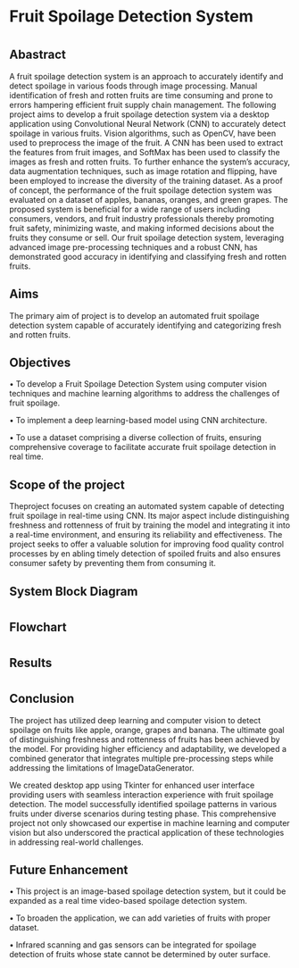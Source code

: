 
# Fruit Spoilage Detection System
#
#

## Abastract

A fruit spoilage detection system is an approach to accurately identify and detect spoilage in various foods through image processing. Manual identification of fresh and rotten fruits are time consuming and prone to errors hampering efficient fruit supply chain management. The following project aims to develop a fruit spoilage detection system via a desktop application using Convolutional Neural Network (CNN) to accurately detect spoilage in various fruits. Vision algorithms, such as OpenCV, have been used to preprocess the image of the fruit. A CNN has been used to extract the features from fruit images, and SoftMax has been used to classify the images as fresh and rotten fruits. To further enhance the system’s accuracy, data augmentation techniques, such as image rotation and flipping, have been employed to increase the diversity of the training dataset. As a proof of concept, the performance of the fruit spoilage detection system was evaluated on a dataset of apples, bananas, oranges, and green grapes. The proposed system is beneficial for a wide range of users including consumers, vendors, and fruit industry professionals thereby promoting fruit safety, minimizing waste, and making informed decisions about the fruits they consume or sell. Our fruit spoilage detection system, leveraging advanced image pre-processing techniques and a robust CNN, has demonstrated good accuracy in identifying and classifying fresh and rotten fruits. 

## Aims 

The primary aim of project is to develop an automated fruit spoilage detection system capable of accurately identifying and categorizing fresh and rotten fruits. 

## Objectives


• To develop a Fruit Spoilage Detection System using computer vision techniques and machine learning algorithms to address the challenges of fruit spoilage.

• To implement a deep learning-based model using CNN architecture.

• To use a dataset comprising a diverse collection of fruits, ensuring comprehensive coverage to facilitate accurate fruit spoilage detection in real time. 

## Scope of the project

Theproject focuses on creating an automated system capable of detecting fruit spoilage in real-time using CNN. Its major aspect include distinguishing freshness and rottenness of fruit by training the model and integrating it into a real-time environment, and ensuring its reliability and effectiveness. The project seeks to offer a valuable solution for improving food quality control processes by en
abling timely detection of spoiled fruits and also ensures consumer safety by preventing them from consuming it. 

## System Block Diagram

#
#
#
#

## Flowchart

#
#
#
#

## Results

#
#
#
#

## Conclusion

The project has utilized deep learning and computer vision to detect spoilage on fruits like apple, orange, grapes and banana. The ultimate goal of distinguishing freshness and rottenness of fruits has been achieved by the model. For providing higher efficiency and adaptability, we developed a combined generator that integrates multiple pre-processing steps while addressing the limitations of ImageDataGenerator.

We created desktop app using Tkinter for enhanced user interface providing users with seamless interaction experience with fruit spoilage detection. The model successfully identified spoilage patterns in various fruits under diverse scenarios during testing phase. This comprehensive project not only showcased our expertise in machine learning and computer vision but also underscored the practical application of these technologies in addressing real-world challenges.


## Future Enhancement

• This project is an image-based spoilage detection system, but it could be expanded as a real time video-based spoilage detection system.

• To broaden the application, we can add varieties of fruits with proper dataset.

• Infrared scanning and gas sensors can be integrated for spoilage detection of fruits whose state cannot be determined by outer surface.

